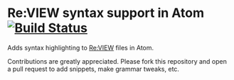 # Re:VIEW syntax support in Atom [![Build Status](https://travis-ci.org/akinomurasame/language-review-simple.svg?branch=master)](https://travis-ci.org/akinomurasame/language-review-simple)

Adds syntax highlighting to [Re:VIEW](https://github.com/kmuto/review/)
files in Atom.

Contributions are greatly appreciated. Please fork this repository and open a
pull request to add snippets, make grammar tweaks, etc.
